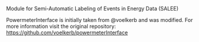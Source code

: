 Module for Semi-Automatic Labeling of Events in Energy Data (SALEE)

PowermeterInterface is initially taken from @voelkerb and was modified. For more information visit the original repository: https://github.com/voelkerb/powermeterInterface
